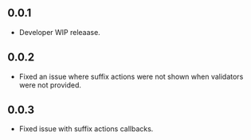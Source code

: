 ## 0.0.1
* Developer WIP releaase.

## 0.0.2
* Fixed an issue where suffix actions were not shown when validators were not provided.

## 0.0.3
* Fixed issue with suffix actions callbacks.

